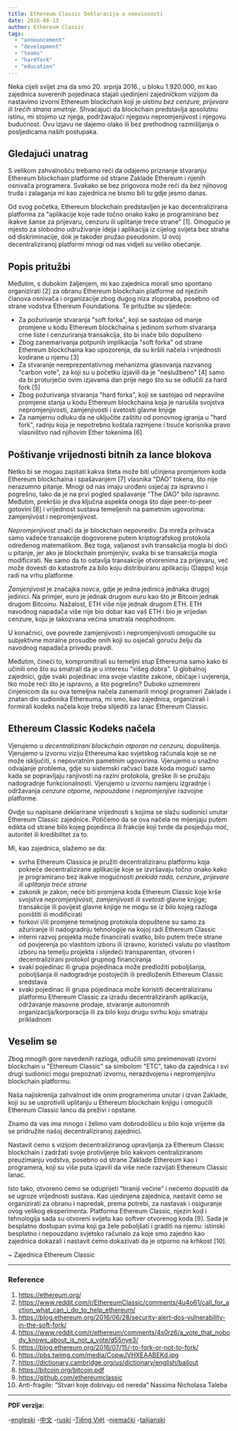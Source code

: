 ```yaml
---
title: Ethereum Classic Deklaracija o neovisnosti
date: 2016-08-13
author: Ethereum Classic
tags:
  - "announcement"
  - "development"
  - "teams"
  - "hardfork"
  - "education"
---
```


Neka cijeli svijet zna da smo 20. srpnja 2016., u bloku 1.920.000, mi kao zajednica suverenih pojedinaca stajali ujedinjeni zajedničkom vizijom da nastavimo izvorni Ethereum blockchain koji je uistinu *bez cenzure, prijevare ili trećih strana smetnje*. Shvaćajući da blockchain predstavlja apsolutnu istinu, mi stojimo uz njega, podržavajući njegovu nepromjenjivost i njegovu budućnost. Ovu izjavu ne dajemo olako ili bez prethodnog razmišljanja o posljedicama naših postupaka.

## Gledajući unatrag

S velikom zahvalnošću trebamo reći da odajemo priznanje stvaranju Ethereum blockchain platforme od strane Zaklade Ethereum i njenih osnivača programera. Svakako se bez prigovora može reći da bez njihovog truda i zalaganja mi kao zajednica ne bismo bili tu gdje jesmo danas.

Od svog početka, Ethereum blockchain predstavljen je kao decentralizirana platforma za "aplikacije koje rade točno onako kako je programirano bez ikakve šanse za prijevaru, cenzuru ili uplitanje treće strane" [1]. Omogućio je mjesto za slobodno udruživanje ideja i aplikacija iz cijelog svijeta bez straha od diskriminacije, dok je također pružao pseudonim. U ovoj decentraliziranoj platformi mnogi od nas vidjeli su veliko obećanje.

## Popis pritužbi

Međutim, s dubokim žaljenjem, mi kao zajednica morali smo spontano organizirati [2] za obranu Ethereum blockchain platforme od njezinih članova osnivača i organizacije zbog dugog niza zloporaba, posebno od strane vodstva Ethereum Foundationa. Te pritužbe su sljedeće:

- Za požurivanje stvaranja "soft forka", koji se sastojao od manje promjene u kodu Ethereum blockchaina s jedinom svrhom stvaranja crne liste i cenzuriranja transakcija, što bi inače bilo dopušteno
- Zbog zanemarivanja potpunih implikacija "soft forka" od strane Ethereum blockchaina kao upozorenja, da su kršili načela i vrijednosti kodirane u njemu [3]
- Za stvaranje nereprezentativnog mehanizma glasovanja nazvanog "carbon vote", za koji su u početku izjavili da je "neslužbeno" [4] samo da bi proturječio ovim izjavama dan prije nego što su se odlučili za hard fork [5]
- Zbog požurivanja stvaranja "hard forka", koji se sastojao od nepravilne promjene stanja u kodu Ethereum blockchaina koja je narušila svojstva nepromjenjivosti, zamjenjivosti i svetosti glavne knjige
- Za namjernu odluku da ne uključite zaštitu od ponovnog igranja u "hard fork", radnju koja je nepotrebno koštala razmjene i tisuće korisnika pravo vlasništvo nad njihovim Ether tokenima [6]

## Poštivanje vrijednosti bitnih za lance blokova

Netko bi se mogao zapitati kakva šteta može biti učinjena promjenom koda Ethereum blockchaina i spašavanjem [7] vlasnika "DAO" tokena, što nije nerazumno pitanje. Mnogi od nas imaju urođeni osjećaj za ispravno i pogrešno, tako da je na prvi pogled spašavanje "The DAO" bilo ispravno. Međutim, prekršio je dva ključna aspekta onoga što daje peer-to-peer gotovini [8] i vrijednost sustava temeljenih na pametnim ugovorima: zamjenjivost i nepromjenjivost.

*Nepromjenjivost* znači da je blockchain nepovrediv. Da mreža prihvaća samo važeće transakcije dogovorene putem kriptografskog protokola određenog matematikom. Bez toga, valjanost svih transakcija mogla bi doći u pitanje, jer ako je blockchain promjenjiv, svaka bi se transakcija mogla modificirati. Ne samo da to ostavlja transakcije otvorenima za prijevaru, već može dovesti do katastrofe za bilo koju distribuiranu aplikaciju (Dapps) koja radi na vrhu platforme.

*Zamjenjivost* je značajka novca, gdje je jedna jedinica jednaka drugoj jedinici. Na primjer, euro je jednak drugom euru kao što je Bitcoin jednak drugom Bitcoinu. Nažalost, ETH više nije jednak drugom ETH. ETH navodnog napadača više nije bio dobar kao vaš ETH i bio je vrijedan cenzure, koju je takozvana većina smatrala neophodnom.

U konačnici, ove povrede zamjenjivosti i nepromjenjivosti omogućile su subjektivne moralne prosudbe onih koji su osjećali goruću želju da navodnog napadača privedu pravdi.

Međutim, čineći to, kompromitirali su temeljni stup Ethereuma samo kako bi učinili ono što su smatrali da je u interesu "višeg dobra". U globalnoj zajednici, gdje svaki pojedinac ima svoje vlastite zakone, običaje i uvjerenja, tko može reći što je ispravno, a što pogrešno? Duboko uznemireni činjenicom da su ova temeljna načela zanemarili mnogi programeri Zaklade i znatan dio sudionika Ethereuma, mi smo, kao zajednica, organizirali i formirali kodeks načela koje treba slijediti za lanac Ethereum Classic.

## Ethereum Classic Kodeks načela

Vjerujemo u *decentralizirani blockchain otporan na cenzuru,* dopuštenja. Vjerujemo u izvornu viziju Ethereuma kao svjetskog računala koje se ne može isključiti, s nepovratnim pametnim ugovorima. Vjerujemo u snažno odvajanje problema, gdje su sistemski račvaci baze koda mogući samo kada se popravljaju ranjivosti na razini protokola, greške ili se pružaju nadogradnje funkcionalnosti. Vjerujemo u izvornu namjeru izgradnje i održavanja *cenzure otporne, nepouzdane i nepromjenjive* razvojne platforme.

Ovdje su napisane deklarirane vrijednosti s kojima se slažu sudionici unutar Ethereum Classic zajednice. Potičemo da se ova načela ne mijenjaju putem edikta od strane bilo kojeg pojedinca ili frakcije koji tvrde da posjeduju moć, autoritet ili kredibilitet za to.

Mi, kao zajednica, slažemo se da:

- svrha Ethereum Classica je pružiti decentraliziranu platformu koja pokreće decentralizirane aplikacije koje se izvršavaju točno onako kako je programirano bez ikakve mogućnosti *prekida rada, cenzure, prijevare ili uplitanja treće strane*
- zakonik je zakon; neće biti promjena koda Ethereum Classic koje krše svojstva *nepromjenjivosti, zamjenjivosti ili svetosti* glavne knjige; transakcije ili povijest glavne knjige ne mogu se iz bilo kojeg razloga poništiti ili modificirati
- forkovi i/ili promjene temeljnog protokola dopuštene su samo za ažuriranje ili nadogradnju tehnologije na kojoj radi Ethereum Classic
- interni razvoj projekta može financirati svatko, bilo putem treće strane od povjerenja po vlastitom izboru ili izravno, koristeći valutu po vlastitom izboru na temelju projekta i slijedeći transparentan, otvoren i decentralizirani protokol grupnog financiranja
- svaki pojedinac ili grupa pojedinaca može predložiti poboljšanja, poboljšanja ili nadogradnje postojećih ili predloženih Ethereum Classic sredstava
- svaki pojedinac ili grupa pojedinaca može koristiti decentraliziranu platformu Ethereum Classic za izradu decentraliziranih aplikacija, održavanje masovne prodaje, stvaranje autonomnih organizacija/korporacija ili za bilo koju drugu svrhu koju smatraju prikladnom

## Veselim se

Zbog mnogih gore navedenih razloga, odlučili smo preimenovati izvorni blockchain u "Ethereum Classic" sa simbolom "ETC", tako da zajednica i svi drugi sudionici mogu prepoznati izvornu, nerazdvojenu i nepromjenjivu blockchain platformu.

Naša najiskrenija zahvalnost ide onim programerima unutar i izvan Zaklade, koji su se usprotivili uplitanju u Ethereum blockchain knjigu i omogućili Ethereum Classic lancu da preživi i opstane.

Znamo da vas ima mnogo i želimo vam dobrodošlicu u bilo koje vrijeme da se pridružite našoj decentraliziranoj zajednici.

Nastavit ćemo s vizijom decentraliziranog upravljanja za Ethereum Classic blockchain i zadržati svoje protivljenje bilo kakvom centraliziranom preuzimanju vodstva, posebno od strane Zaklade Ethereum kao i programera, koji su više puta izjavili da više neće razvijati Ethereum Classic lanac.

Isto tako, otvoreno ćemo se oduprijeti “tiraniji većine” i nećemo dopustiti da se ugroze vrijednosti sustava. Kao ujedinjena zajednica, nastavit ćemo se organizirati za obranu i napredak, prema potrebi, za nastavak i osiguranje ovog velikog eksperimenta. Platforma Ethereum Classic, njezin kod i tehnologija sada su otvoreni svijetu kao softver otvorenog koda [9]. Sada je besplatno dostupan svima koji ga žele poboljšati i graditi na njemu: istinski besplatno i nepouzdano svjetsko računalo za koje smo zajedno kao zajednica dokazali i nastavit ćemo dokazivati da je otporno na krhkost [10].

~ Zajednica Ethereum Classic

---

### Reference

1. https://ethereum.org/
2. https://www.reddit.com/r/EthereumClassic/comments/4u4o61/call_for_action_what_can_i_do_to_help_ethereum/
3. https://blog.ethereum.org/2016/06/28/security-alert-dos-vulnerability-in-the-soft-fork/
4. https://www.reddit.com/r/ethereum/comments/4s0rz6/a_vote_that_nobody_knows_about_is_not_a_vote/d55nye3/
5. https://blog.ethereum.org/2016/07/15/-to-fork-or-not-to-fork/
6. https://pbs.twimg.com/media/CopwJVHXEAABEKd.jpg
7. https://dictionary.cambridge.org/us/dictionary/english/bailout
8. https://bitcoin.org/bitcoin.pdf
9. https://github.com/ethereumclassic
10. Anti-fragile: “Stvari koje dobivaju od nereda” Nassima Nicholasa Taleba

---

**PDF verzija:**

-[engleski](/ETC_Declaration_of_Independence.pdf) -[中文](/ETC_Declaration_of_Independence_chinese.pdf) -[ruski](/ETC_Declaration_of_Independence_russian.pdf) -[Tiếng Việt](/ETC_Declaration_of_Independence_vietnamese.pdf) -[njemački](/ETC_Declaration_of_Independence_german.pdf) -[talijanski](/ETC_Declaration_of_Independence_italian.pdf)